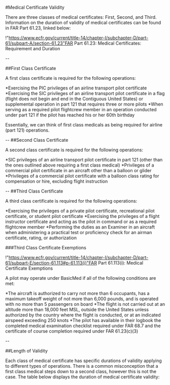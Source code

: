 #Medical Certificate Validity

There are three classes of medical certificates: First, Second, and Third. Information on the duration of validity of medical certificates can be found in FAR Part 61.23, linked below:

!"https://www.ecfr.gov/current/title-14/chapter-I/subchapter-D/part-61/subpart-A/section-61.23"FAR Part 61.23: Medical Certificates: Requirement and Duration

--

##First Class Certificate

A first class certificate is required for the following operations:

*Exercising the PIC privileges of an airline transport pilot certificate
*Exercising the SIC privileges of an airline transport pilot certificate in a flag (flight does not begin and end in the Contiguous United States) or supplemental operation in part 121 that requires three or more pilots
*When serving as a required pilot flightcrew member in an operation conducted under part 121 if the pilot has reached his or her 60th birthday

Essentially, we can think of first class medicals as being required for airline (part 121) operations.


--
##Second Class Certificate

A second class certificate is required for the following operations:

*SIC privileges of an airline transport pilot certificate in part 121 (other than the ones outlined above requiring a first class medical)
*Privileges of a commercial pilot certificate in an aircraft other than a balloon or glider
*Privileges of a commercial pilot certificate with a balloon class rating for compensation or hire, excluding flight instruction


--
##Third Class Certificate

A third class certificate is required for the following operations:

*Exercising the privileges of a private pilot certificate, recreational pilot certificate, or student pilot certificate
*Exercising the privileges of a flight instructor certificate and acting as the pilot in command or as a required flightcrew member
*Performing the duties as an Examiner in an aircraft when administering a practical test or proficiency check for an airman certificate, rating, or authorization

###Third Class Certificate Exemptions

!"https://www.ecfr.gov/current/title-14/chapter-I/subchapter-D/part-61/subpart-E/section-61.113#p-61.113(i)"FAR Part 61.113(i): Medical Certificate Exemptions

A pilot may operate under BasicMed if all of the following conditions are met:

*The aircraft is authorized to carry not more than 6 occupants, has a maximum takeoff weight of not more than 6,000 pounds, and is operated with no more than 5 passengers on board
*The flight is not carried out at an altitude more than 18,000 feet MSL, outside the United States unless authorized by the country where the flight is conducted, or at an indicated airspeed exceeding 250 knots
*The pilot has available in their logbook the completed medical examination checklist required under FAR 68.7 and the certificate of course completion required under FAR 61.23(c)(3)


--

##Length of Validity

Each class of medical certificate has specific durations of validity applying to different types of operations. There is a common misconception that a first class medical steps down to a second class, however this is not the case. The table below displays the duration of medical certificate validity:






